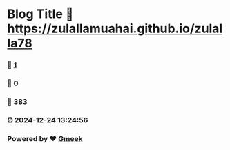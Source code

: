 # Blog Title :link: https://zulallamuahai.github.io/zulalla78 
### :page_facing_up: [1](https://zulallamuahai.github.io/zulalla78/tag.html) 
### :speech_balloon: 0 
### :hibiscus: 383 
### :alarm_clock: 2024-12-24 13:24:56 
### Powered by :heart: [Gmeek](https://github.com/Meekdai/Gmeek)
